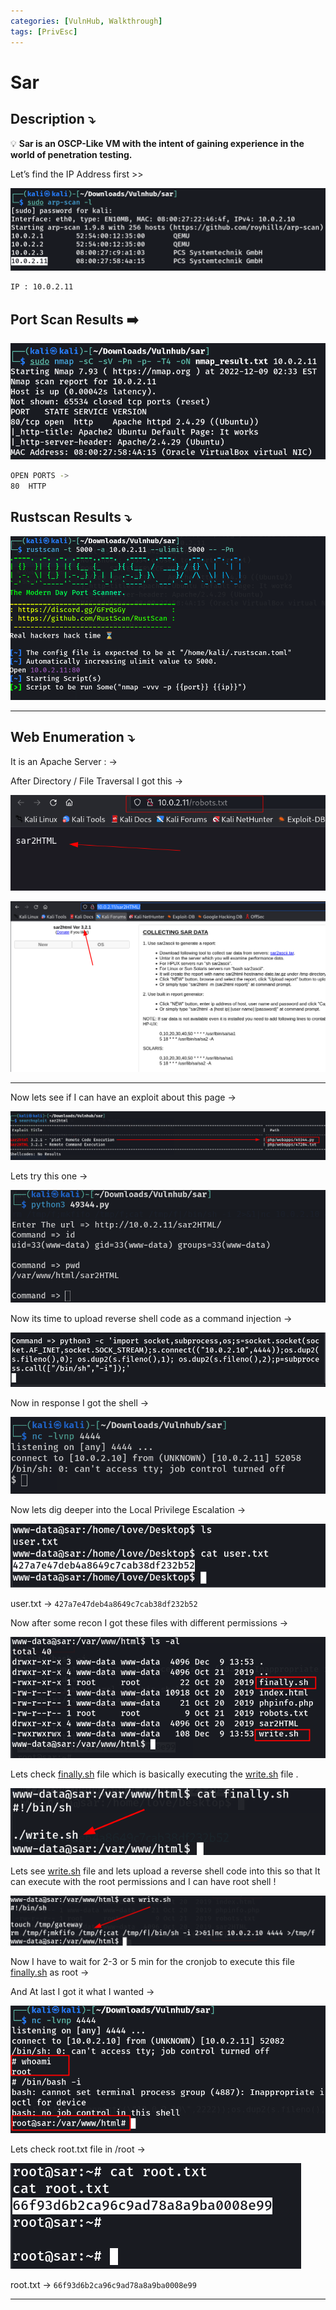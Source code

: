 ```yaml
---
categories: [VulnHub, Walkthrough]
tags: [PrivEsc]
---
```

# Sar



## **Description ⤵️**


💡 **Sar is an OSCP-Like VM with the intent of gaining experience in the world of penetration testing.**



Let’s find the IP Address first >>

![Untitled](/Vulnhub-Files/img/Sar/Untitled.png)

```bash
IP : 10.0.2.11
```

## Port Scan Results ➡️

![Untitled](/Vulnhub-Files/img/Sar/Untitled%201.png)

```bash
OPEN PORTS ->
80  HTTP
```

## Rustscan Results ⤵️

![Untitled](/Vulnhub-Files/img/Sar/Untitled%202.png)

---

## Web Enumeration ⤵️

It is an Apache Server : →

After Directory / File Traversal  I got this →

![Untitled](/Vulnhub-Files/img/Sar/Untitled%203.png)

![Untitled](/Vulnhub-Files/img/Sar/Untitled%204.png)

---

Now lets see if I can have an exploit about this page →

![Untitled](/Vulnhub-Files/img/Sar/Untitled%205.png)

Lets try this one →

![Untitled](/Vulnhub-Files/img/Sar/Untitled%206.png)

Now its time to upload reverse shell code as a command injection →

![Untitled](/Vulnhub-Files/img/Sar/Untitled%207.png)

Now in response I got the shell →

![Untitled](/Vulnhub-Files/img/Sar/Untitled%208.png)

Now lets dig deeper into the Local Privilege Escalation →

![Untitled](/Vulnhub-Files/img/Sar/Untitled%209.png)

user.txt → `427a7e47deb4a8649c7cab38df232b52`

Now after some recon I got these files with different permissions →

![Untitled](/Vulnhub-Files/img/Sar/Untitled%2010.png)

Lets check [finally.sh](http://finally.sh/) file which is basically executing the [write.sh](http://write.sh/) file .

![Untitled](/Vulnhub-Files/img/Sar/Untitled%2011.png)

Lets see [write.sh](http://write.sh/) file and lets upload a reverse shell code into this so that It can execute with the root permissions and I can have root shell !

![Untitled](/Vulnhub-Files/img/Sar/Untitled%2012.png)

Now I have to wait for 2-3 or 5 min for the cronjob to execute this file [finally.sh](http://finally.sh/) as root →

And At last I got it what I wanted →

![Untitled](/Vulnhub-Files/img/Sar/Untitled%2013.png)

Lets check root.txt file in /root →

![Untitled](/Vulnhub-Files/img/Sar/Untitled%2014.png)

root.txt → `66f93d6b2ca96c9ad78a8a9ba0008e99`

---